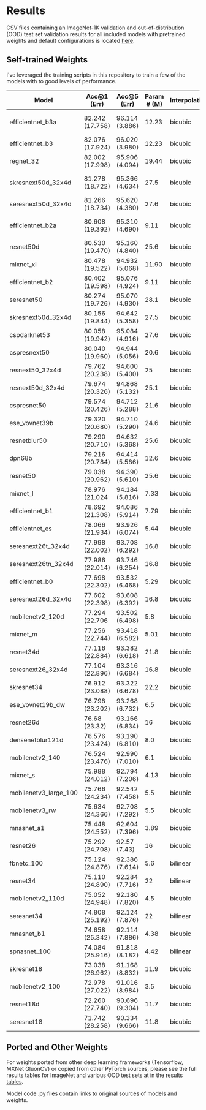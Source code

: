 # Results

CSV files containing an ImageNet-1K validation and out-of-distribution (OOD) test set validation results for all included models with pretrained weights and default configurations is located [here](https://github.com/rwightman/pytorch-image-models/tree/master/results).

## Self-trained Weights
I've leveraged the training scripts in this repository to train a few of the models with to good levels of performance.

|Model | Acc@1 (Err) | Acc@5 (Err) | Param # (M) | Interpolation | Image Size |
|---|---|---|---|---|---|
| efficientnet_b3a | 82.242 (17.758) | 96.114 (3.886) | 12.23 | bicubic | 320 (1.0 crop) |
| efficientnet_b3 | 82.076 (17.924) | 96.020 (3.980) | 12.23 | bicubic | 300 |
| regnet_32 | 82.002 (17.998) | 95.906 (4.094) | 19.44 | bicubic | 224 |
| skresnext50d_32x4d | 81.278 (18.722) | 95.366 (4.634) | 27.5 | bicubic | 288 (1.0 crop) |
| seresnext50d_32x4d | 81.266 (18.734) | 95.620 (4.380) | 27.6 | bicubic | 224 |
| efficientnet_b2a | 80.608 (19.392) | 95.310 (4.690) | 9.11 | bicubic | 288 (1.0 crop) |
| resnet50d | 80.530 (19.470) | 95.160 (4.840) | 25.6 | bicubic | 224 |
| mixnet_xl | 80.478 (19.522) | 94.932 (5.068) | 11.90 | bicubic | 224 |
| efficientnet_b2 | 80.402 (19.598) | 95.076 (4.924) | 9.11 | bicubic | 260 |
| seresnet50 | 80.274 (19.726) | 95.070 (4.930) | 28.1 | bicubic | 224 |
| skresnext50d_32x4d | 80.156 (19.844) | 94.642 (5.358) | 27.5 | bicubic | 224 |
| cspdarknet53 | 80.058 (19.942) | 95.084 (4.916) | 27.6 | bicubic | 256 |
| cspresnext50 | 80.040 (19.960) | 94.944 (5.056) | 20.6 | bicubic | 224 |
| resnext50_32x4d | 79.762 (20.238) | 94.600 (5.400) | 25 | bicubic | 224 |
| resnext50d_32x4d | 79.674 (20.326) | 94.868 (5.132) | 25.1 | bicubic | 224 |
| cspresnet50 | 79.574 (20.426) | 94.712 (5.288) | 21.6 | bicubic | 256 |
| ese_vovnet39b | 79.320 (20.680) | 94.710 (5.290) | 24.6 | bicubic | 224 |
| resnetblur50 | 79.290 (20.710) | 94.632 (5.368) | 25.6 | bicubic | 224 |
| dpn68b | 79.216 (20.784) | 94.414 (5.586) | 12.6 | bicubic | 224 |
| resnet50 | 79.038 (20.962) | 94.390 (5.610) | 25.6 | bicubic | 224 |
| mixnet_l | 78.976 (21.024 | 94.184 (5.816) | 7.33 | bicubic | 224 |
| efficientnet_b1 | 78.692 (21.308) | 94.086 (5.914) | 7.79 | bicubic | 240 |
| efficientnet_es | 78.066 (21.934) | 93.926 (6.074) | 5.44 | bicubic | 224 |
| seresnext26t_32x4d | 77.998 (22.002) | 93.708 (6.292) | 16.8 | bicubic | 224 |
| seresnext26tn_32x4d | 77.986 (22.014) | 93.746 (6.254) | 16.8 | bicubic | 224 |
| efficientnet_b0 | 77.698 (22.302) | 93.532 (6.468) | 5.29 | bicubic | 224 |
| seresnext26d_32x4d | 77.602 (22.398) | 93.608 (6.392) | 16.8 | bicubic | 224 |
| mobilenetv2_120d | 77.294 (22.706 | 93.502 (6.498) | 5.8 | bicubic | 224 |
| mixnet_m | 77.256 (22.744) | 93.418 (6.582) | 5.01 | bicubic | 224 |
| resnet34d | 77.116 (22.884) | 93.382 (6.618) | 21.8 | bicubic | 224 |
| seresnext26_32x4d | 77.104 (22.896) | 93.316 (6.684) | 16.8 | bicubic | 224 |
| skresnet34 | 76.912 (23.088) | 93.322 (6.678) | 22.2 | bicubic | 224 |
| ese_vovnet19b_dw | 76.798 (23.202) | 93.268 (6.732) | 6.5 | bicubic | 224 |
| resnet26d | 76.68 (23.32) | 93.166 (6.834) | 16 | bicubic | 224 |
| densenetblur121d | 76.576 (23.424) | 93.190 (6.810) | 8.0 | bicubic | 224 |
| mobilenetv2_140 | 76.524 (23.476) | 92.990 (7.010) | 6.1 | bicubic | 224 |
| mixnet_s | 75.988 (24.012) | 92.794 (7.206) | 4.13 | bicubic | 224 |
| mobilenetv3_large_100 | 75.766 (24.234) | 92.542 (7.458) | 5.5 | bicubic | 224 |
| mobilenetv3_rw | 75.634 (24.366) | 92.708 (7.292) | 5.5 | bicubic | 224 |
| mnasnet_a1 | 75.448 (24.552) | 92.604 (7.396) | 3.89 | bicubic | 224 |
| resnet26 | 75.292 (24.708) | 92.57 (7.43) | 16 | bicubic | 224 |
| fbnetc_100 | 75.124 (24.876) | 92.386 (7.614) | 5.6 | bilinear | 224 |
| resnet34 | 75.110 (24.890) | 92.284 (7.716) | 22 | bilinear | 224 |
| mobilenetv2_110d | 75.052 (24.948) | 92.180 (7.820) | 4.5 | bicubic | 224 |
| seresnet34 | 74.808 (25.192) | 92.124 (7.876) | 22 | bilinear | 224 |
| mnasnet_b1 | 74.658 (25.342) | 92.114 (7.886) | 4.38 | bicubic | 224 |
| spnasnet_100 | 74.084 (25.916)  | 91.818 (8.182) | 4.42 | bilinear | 224 |
| skresnet18 | 73.038 (26.962) | 91.168 (8.832) | 11.9 | bicubic | 224 |
| mobilenetv2_100 | 72.978 (27.022) | 91.016 (8.984) | 3.5 | bicubic | 224 |
| resnet18d | 72.260 (27.740) | 90.696 (9.304) | 11.7 | bicubic | 224 |
| seresnet18 | 71.742 (28.258) | 90.334 (9.666) | 11.8 | bicubic | 224 |

## Ported and Other Weights

For weights ported from other deep learning frameworks (Tensorflow, MXNet GluonCV) or copied from other PyTorch sources, please see the full results tables for ImageNet and various OOD test sets at in the [results tables](https://github.com/rwightman/pytorch-image-models/tree/master/results).

Model code .py files contain links to original sources of models and weights.
